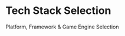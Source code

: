 # Tech Stack Selection

<p class='slide-subtitle'>Platform, Framework & Game Engine Selection</p>

<div class='section-wrapper'>
<!-- TODO: add flutter and flame images -->
</div>

<style>
</style>
